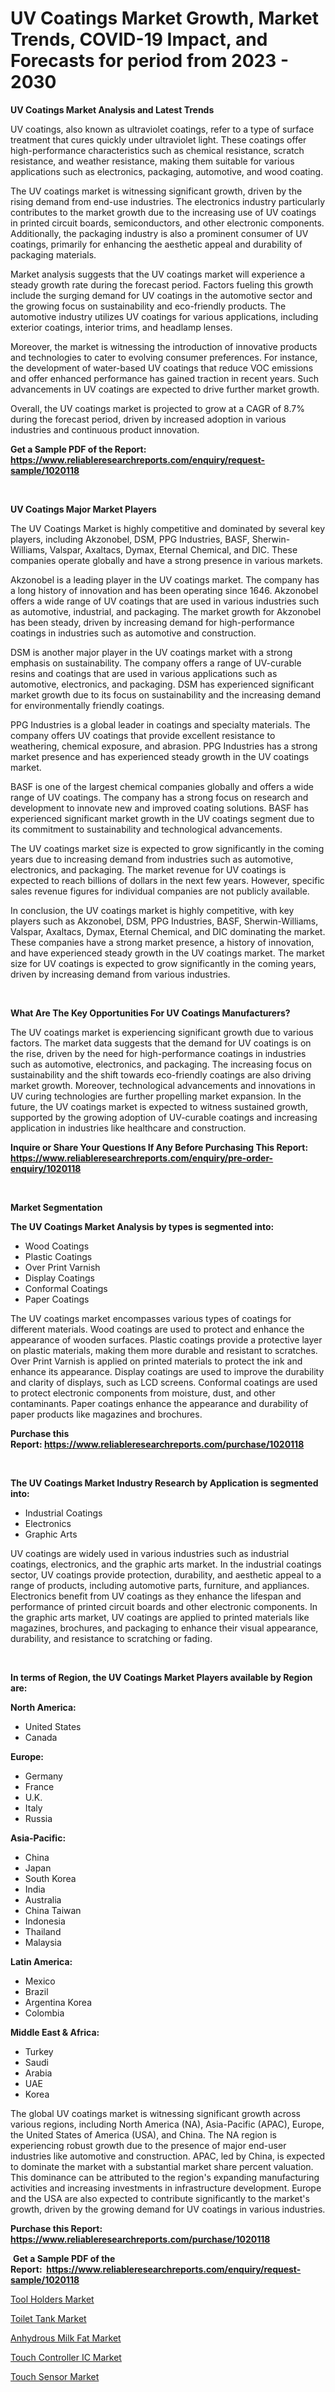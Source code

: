 <p><h1>UV Coatings Market Growth, Market Trends, COVID-19 Impact, and Forecasts for period from 2023 - 2030</h1></p><p><strong>UV Coatings Market Analysis and Latest Trends</strong></p>
<p><p>UV coatings, also known as ultraviolet coatings, refer to a type of surface treatment that cures quickly under ultraviolet light. These coatings offer high-performance characteristics such as chemical resistance, scratch resistance, and weather resistance, making them suitable for various applications such as electronics, packaging, automotive, and wood coating.</p><p>The UV coatings market is witnessing significant growth, driven by the rising demand from end-use industries. The electronics industry particularly contributes to the market growth due to the increasing use of UV coatings in printed circuit boards, semiconductors, and other electronic components. Additionally, the packaging industry is also a prominent consumer of UV coatings, primarily for enhancing the aesthetic appeal and durability of packaging materials.</p><p>Market analysis suggests that the UV coatings market will experience a steady growth rate during the forecast period. Factors fueling this growth include the surging demand for UV coatings in the automotive sector and the growing focus on sustainability and eco-friendly products. The automotive industry utilizes UV coatings for various applications, including exterior coatings, interior trims, and headlamp lenses.</p><p>Moreover, the market is witnessing the introduction of innovative products and technologies to cater to evolving consumer preferences. For instance, the development of water-based UV coatings that reduce VOC emissions and offer enhanced performance has gained traction in recent years. Such advancements in UV coatings are expected to drive further market growth.</p><p>Overall, the UV coatings market is projected to grow at a CAGR of 8.7% during the forecast period, driven by increased adoption in various industries and continuous product innovation.</p></p>
<p><strong>Get a Sample PDF of the Report:&nbsp; <a href="https://www.reliableresearchreports.com/enquiry/request-sample/1020118">https://www.reliableresearchreports.com/enquiry/request-sample/1020118</a></strong></p>
<p>&nbsp;</p>
<p><strong>UV Coatings Major Market Players</strong></p>
<p><p>The UV Coatings Market is highly competitive and dominated by several key players, including Akzonobel, DSM, PPG Industries, BASF, Sherwin-Williams, Valspar, Axaltacs, Dymax, Eternal Chemical, and DIC. These companies operate globally and have a strong presence in various markets.</p><p>Akzonobel is a leading player in the UV coatings market. The company has a long history of innovation and has been operating since 1646. Akzonobel offers a wide range of UV coatings that are used in various industries such as automotive, industrial, and packaging. The market growth for Akzonobel has been steady, driven by increasing demand for high-performance coatings in industries such as automotive and construction.</p><p>DSM is another major player in the UV coatings market with a strong emphasis on sustainability. The company offers a range of UV-curable resins and coatings that are used in various applications such as automotive, electronics, and packaging. DSM has experienced significant market growth due to its focus on sustainability and the increasing demand for environmentally friendly coatings.</p><p>PPG Industries is a global leader in coatings and specialty materials. The company offers UV coatings that provide excellent resistance to weathering, chemical exposure, and abrasion. PPG Industries has a strong market presence and has experienced steady growth in the UV coatings market.</p><p>BASF is one of the largest chemical companies globally and offers a wide range of UV coatings. The company has a strong focus on research and development to innovate new and improved coating solutions. BASF has experienced significant market growth in the UV coatings segment due to its commitment to sustainability and technological advancements.</p><p>The UV coatings market size is expected to grow significantly in the coming years due to increasing demand from industries such as automotive, electronics, and packaging. The market revenue for UV coatings is expected to reach billions of dollars in the next few years. However, specific sales revenue figures for individual companies are not publicly available.</p><p>In conclusion, the UV coatings market is highly competitive, with key players such as Akzonobel, DSM, PPG Industries, BASF, Sherwin-Williams, Valspar, Axaltacs, Dymax, Eternal Chemical, and DIC dominating the market. These companies have a strong market presence, a history of innovation, and have experienced steady growth in the UV coatings market. The market size for UV coatings is expected to grow significantly in the coming years, driven by increasing demand from various industries.</p></p>
<p>&nbsp;</p>
<p><strong>What Are The Key Opportunities For UV Coatings Manufacturers?</strong></p>
<p><p>The UV coatings market is experiencing significant growth due to various factors. The market data suggests that the demand for UV coatings is on the rise, driven by the need for high-performance coatings in industries such as automotive, electronics, and packaging. The increasing focus on sustainability and the shift towards eco-friendly coatings are also driving market growth. Moreover, technological advancements and innovations in UV curing technologies are further propelling market expansion. In the future, the UV coatings market is expected to witness sustained growth, supported by the growing adoption of UV-curable coatings and increasing application in industries like healthcare and construction.</p></p>
<p><strong>Inquire or Share Your Questions If Any Before Purchasing This Report: <a href="https://www.reliableresearchreports.com/enquiry/pre-order-enquiry/1020118">https://www.reliableresearchreports.com/enquiry/pre-order-enquiry/1020118</a></strong></p>
<p>&nbsp;</p>
<p><strong>Market Segmentation</strong></p>
<p><strong>The UV Coatings Market Analysis by types is segmented into:</strong></p>
<p><ul><li>Wood Coatings</li><li>Plastic Coatings</li><li>Over Print Varnish</li><li>Display Coatings</li><li>Conformal Coatings</li><li>Paper Coatings</li></ul></p>
<p><p>The UV coatings market encompasses various types of coatings for different materials. Wood coatings are used to protect and enhance the appearance of wooden surfaces. Plastic coatings provide a protective layer on plastic materials, making them more durable and resistant to scratches. Over Print Varnish is applied on printed materials to protect the ink and enhance its appearance. Display coatings are used to improve the durability and clarity of displays, such as LCD screens. Conformal coatings are used to protect electronic components from moisture, dust, and other contaminants. Paper coatings enhance the appearance and durability of paper products like magazines and brochures.</p></p>
<p><strong>Purchase this Report:&nbsp;<a href="https://www.reliableresearchreports.com/purchase/1020118">https://www.reliableresearchreports.com/purchase/1020118</a></strong></p>
<p>&nbsp;</p>
<p><strong>The UV Coatings Market Industry Research by Application is segmented into:</strong></p>
<p><ul><li>Industrial Coatings</li><li>Electronics</li><li>Graphic Arts</li></ul></p>
<p><p>UV coatings are widely used in various industries such as industrial coatings, electronics, and the graphic arts market. In the industrial coatings sector, UV coatings provide protection, durability, and aesthetic appeal to a range of products, including automotive parts, furniture, and appliances. Electronics benefit from UV coatings as they enhance the lifespan and performance of printed circuit boards and other electronic components. In the graphic arts market, UV coatings are applied to printed materials like magazines, brochures, and packaging to enhance their visual appearance, durability, and resistance to scratching or fading.</p></p>
<p>&nbsp;</p>
<p><strong>In terms of Region, the UV Coatings Market Players available by Region are:</strong></p>
<p>
    <p> <strong> North America: </strong>
        <ul>
            <li>United States</li>
            <li>Canada</li>
        </ul>
        </p> 
    <p> <strong> Europe: </strong>
        <ul>
            <li>Germany</li>
            <li>France</li>
            <li>U.K.</li>
            <li>Italy</li>
            <li>Russia</li>
        </ul>
        </p> 
    <p> <strong> Asia-Pacific: </strong>
        <ul>
            <li>China</li>
            <li>Japan</li>
            <li>South Korea</li>
            <li>India</li>
            <li>Australia</li>
            <li>China Taiwan</li>
            <li>Indonesia</li>
            <li>Thailand</li>
            <li>Malaysia</li>
        </ul>
        </p> 
    <p> <strong> Latin America: </strong>
        <ul>
            <li>Mexico</li>
            <li>Brazil</li>
            <li>Argentina Korea</li>
            <li>Colombia</li>
        </ul>
        </p> 
    <p> <strong> Middle East & Africa: </strong>
        <ul>
            <li>Turkey</li>
            <li>Saudi</li>
            <li>Arabia</li>
            <li>UAE</li>
            <li>Korea</li>
        </ul>
    </p>
    </p>
<p><p>The global UV coatings market is witnessing significant growth across various regions, including North America (NA), Asia-Pacific (APAC), Europe, the United States of America (USA), and China. The NA region is experiencing robust growth due to the presence of major end-user industries like automotive and construction. APAC, led by China, is expected to dominate the market with a substantial market share percent valuation. This dominance can be attributed to the region's expanding manufacturing activities and increasing investments in infrastructure development. Europe and the USA are also expected to contribute significantly to the market's growth, driven by the growing demand for UV coatings in various industries.</p></p>
<p><strong>Purchase this Report: <a href="https://www.reliableresearchreports.com/purchase/1020118">https://www.reliableresearchreports.com/purchase/1020118</a></strong></p>
<p>&nbsp;<strong>Get a Sample PDF of the Report:&nbsp;&nbsp;<a href="https://www.reliableresearchreports.com/enquiry/request-sample/1020118">https://www.reliableresearchreports.com/enquiry/request-sample/1020118</a></strong></p>
<p><strong></strong></p>
<p><p><a href="https://medium.com/@danesanford_55006/tool-holders-market-insight-market-trends-growth-forecasted-from-2023-to-2030-565c4b221519">Tool Holders Market</a></p><p><a href="https://medium.com/@jettiejohns/toilet-tank-market-insight-market-trends-growth-forecasted-from-2023-to-2030-e6347cdf3580">Toilet Tank Market</a></p><p><a href="https://medium.com/@carrolltorp/anhydrous-milk-fat-market-size-cagr-trends-2024-2030-47622a96226c">Anhydrous Milk Fat Market</a></p><p><a href="https://medium.com/@isaiasmarks/touch-controller-ic-nbsp-market-focuses-on-market-share-size-and-projected-forecast-till-2030-929f511bf163">Touch Controller IC Market</a></p><p><a href="https://medium.com/@devyncasper/touch-sensor-market-report-reveals-the-latest-trends-and-growth-opportunities-of-this-market-88006d58d368">Touch Sensor Market</a></p></p>